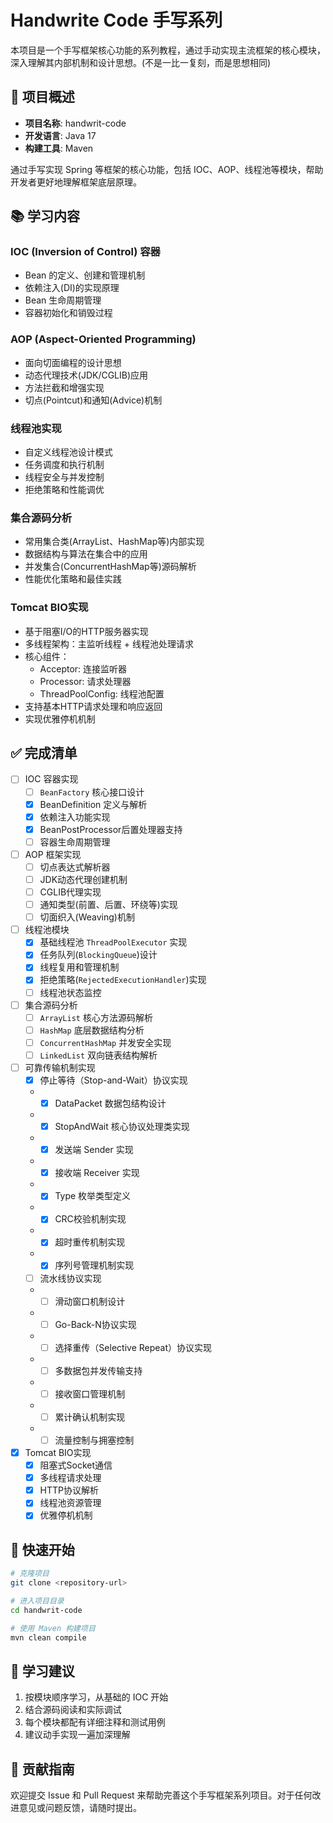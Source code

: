 # Handwrite Code 手写系列

本项目是一个手写框架核心功能的系列教程，通过手动实现主流框架的核心模块，深入理解其内部机制和设计思想。(不是一比一复刻，而是思想相同)

## 🎯 项目概述

- **项目名称**: handwrit-code
- **开发语言**: Java 17
- **构建工具**: Maven

通过手写实现 Spring 等框架的核心功能，包括 IOC、AOP、线程池等模块，帮助开发者更好地理解框架底层原理。

## 📚 学习内容

### IOC (Inversion of Control) 容器
- Bean 的定义、创建和管理机制
- 依赖注入(DI)的实现原理
- Bean 生命周期管理
- 容器初始化和销毁过程

### AOP (Aspect-Oriented Programming)
- 面向切面编程的设计思想
- 动态代理技术(JDK/CGLIB)应用
- 方法拦截和增强实现
- 切点(Pointcut)和通知(Advice)机制

### 线程池实现
- 自定义线程池设计模式
- 任务调度和执行机制
- 线程安全与并发控制
- 拒绝策略和性能调优

### 集合源码分析
- 常用集合类(ArrayList、HashMap等)内部实现
- 数据结构与算法在集合中的应用
- 并发集合(ConcurrentHashMap等)源码解析
- 性能优化策略和最佳实践

### Tomcat BIO实现
- 基于阻塞I/O的HTTP服务器实现
- 多线程架构：主监听线程 + 线程池处理请求
- 核心组件：
  - Acceptor: 连接监听器
  - Processor: 请求处理器
  - ThreadPoolConfig: 线程池配置
- 支持基本HTTP请求处理和响应返回
- 实现优雅停机机制

## ✅ 完成清单
- [ ] IOC 容器实现
    - [ ] `BeanFactory` 核心接口设计
    - [x] BeanDefinition 定义与解析
    - [x] 依赖注入功能实现
    - [x] BeanPostProcessor后置处理器支持
    - [ ] 容器生命周期管理

- [ ] AOP 框架实现
    - [ ] 切点表达式解析器
    - [ ] JDK动态代理创建机制
    - [ ] CGLIB代理实现
    - [ ] 通知类型(前置、后置、环绕等)实现
    - [ ] 切面织入(Weaving)机制

- [ ] 线程池模块
    - [x] 基础线程池 `ThreadPoolExecutor` 实现
    - [x] 任务队列(`BlockingQueue`)设计
    - [x] 线程复用和管理机制
    - [x] 拒绝策略(`RejectedExecutionHandler`)实现
    - [ ] 线程池状态监控

- [ ] 集合源码分析
    - [ ] `ArrayList` 核心方法源码解析
    - [ ] `HashMap` 底层数据结构分析
    - [ ] `ConcurrentHashMap` 并发安全实现
    - [ ] `LinkedList` 双向链表结构解析

- [ ] 可靠传输机制实现
    - [x] 停止等待（Stop-and-Wait）协议实现
     - - [x] DataPacket 数据包结构设计
     - - [x] StopAndWait 核心协议处理类实现
     - - [x] 发送端 Sender 实现
     - - [x] 接收端 Receiver 实现
     - - [x] Type 枚举类型定义
     - - [x] CRC校验机制实现
     - - [x] 超时重传机制实现
     - - [x] 序列号管理机制实现
    - [ ] 流水线协议实现
     - -[ ] 滑动窗口机制设计
     - -[ ] Go-Back-N协议实现
     - -[ ] 选择重传（Selective Repeat）协议实现
     - -[ ] 多数据包并发传输支持
     - -[ ] 接收窗口管理机制
     - -[ ] 累计确认机制实现
     - -[ ] 流量控制与拥塞控制
- [x] Tomcat BIO实现
  - [x] 阻塞式Socket通信
  - [x] 多线程请求处理
  - [x] HTTP协议解析
  - [x] 线程池资源管理
  - [x] 优雅停机机制

## 🚀 快速开始

```bash
# 克隆项目
git clone <repository-url>

# 进入项目目录
cd handwrit-code

# 使用 Maven 构建项目
mvn clean compile
```


## 📖 学习建议

1. 按模块顺序学习，从基础的 IOC 开始
2. 结合源码阅读和实际调试
3. 每个模块都配有详细注释和测试用例
4. 建议动手实现一遍加深理解

## 🤝 贡献指南

欢迎提交 Issue 和 Pull Request 来帮助完善这个手写框架系列项目。对于任何改进意见或问题反馈，请随时提出。
